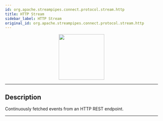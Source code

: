 ```yaml
---
id: org.apache.streampipes.connect.protocol.stream.http
title: HTTP Stream
sidebar_label: HTTP Stream
original_id: org.apache.streampipes.connect.protocol.stream.http
---
```


<!--
  ~ Licensed to the Apache Software Foundation (ASF) under one or more
  ~ contributor license agreements.  See the NOTICE file distributed with
  ~ this work for additional information regarding copyright ownership.
  ~ The ASF licenses this file to You under the Apache License, Version 2.0
  ~ (the "License"); you may not use this file except in compliance with
  ~ the License.  You may obtain a copy of the License at
  ~
  ~    http://www.apache.org/licenses/LICENSE-2.0
  ~
  ~ Unless required by applicable law or agreed to in writing, software
  ~ distributed under the License is distributed on an "AS IS" BASIS,
  ~ WITHOUT WARRANTIES OR CONDITIONS OF ANY KIND, either express or implied.
  ~ See the License for the specific language governing permissions and
  ~ limitations under the License.
  ~
  -->



<p align="center"> 
    <img src="/docs/img/pipeline-elements/org.apache.streampipes.connect.protocol.stream.http/icon.png" width="150px;" class="pe-image-documentation"/>
</p>

***

## Description

Continuously fetched events from an HTTP REST endpoint.

***

